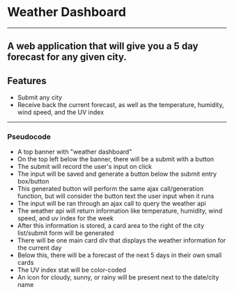 # Weather Dashboard
---
A web application that will give you a 5 day forecast for any given city.
---
## Features
- Submit any city
- Receive back the current forecast, as well as the temperature, humidity, wind speed, and the UV index
---
### Pseudocode
- A top banner with "weather dashboard" 
- On the top left below the banner, there will be a submit with a button
- The submit will record the user's input on click
- The input will be saved and generate a button below the submit entry box/button
- This generated button will perform the same ajax call/generation function, but will consider the button text the user    input when it runs
- The input will be ran through an ajax call to query the weather api
- The weather api will return information like temperature, humidity, wind speed, and uv index for the week
- After this information is stored, a card area to the right of the city list/submit form will be generated
- There will be one main card div that displays the weather information for the current day
- Below this, there will be a forecast of the next 5 days in their own small cards
- The UV index stat will be color-coded
- An icon for cloudy, sunny, or rainy will be present next to the date/city name